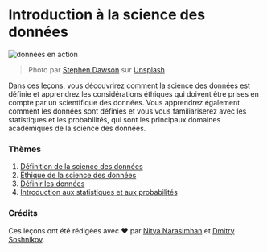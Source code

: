 # Introduction à la science des données

![données en action](images/data.jpg)
> Photo par <a href="https://unsplash.com/@dawson2406?utm_source=unsplash&utm_medium=referral&utm_content=creditCopyText">Stephen Dawson</a> sur <a href="https://unsplash.com/s/photos/data?utm_source=unsplash&utm_medium=referral&utm_content=creditCopyText">Unsplash</a>
  
Dans ces leçons, vous découvrirez comment la science des données est définie et apprendrez les considérations éthiques qui doivent être prises en compte par un scientifique des données. Vous apprendrez également comment les données sont définies et vous vous familiariserez avec les statistiques et les probabilités, qui sont les principaux domaines académiques de la science des données.

### Thèmes

1. [Définition de la science des données](01-defining-data-science/README.md)
2. [Éthique de la science des données](02-ethics/README.md)
3. [Définir les données](03-defining-data/README.md)
4. [Introduction aux statistiques et aux probabilités](04-stats-and-probability/README.md)

### Crédits

Ces leçons ont été rédigées avec ❤️ par [Nitya Narasimhan](https://twitter.com/nitya) et [Dmitry Soshnikov](https://twitter.com/shwars).